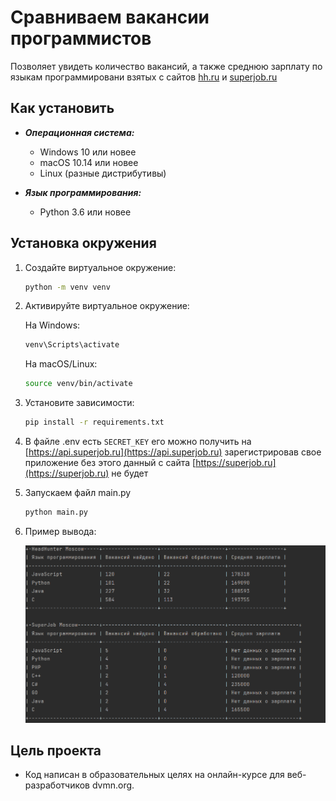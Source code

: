# Сравниваем вакансии программистов
Позволяет увидеть количество вакансий, а также среднюю зарплату по языкам программировани взятых с сайтов [hh.ru](https://www.hh.ru) и [superjob.ru](https://www.superjob.ru)
## Как установить


  - ***Операционная система:***  
    - Windows 10 или новее
    - macOS 10.14 или новее
    - Linux (разные дистрибутивы)

  - ***Язык программирования:***  
    - Python 3.6 или новее


  ## Установка окружения


  1. Создайте виртуальное окружение:
        ```bash
        python -m venv venv
        ```

  3. Активируйте виртуальное окружение:
   
        На Windows:
      
        ```bash
        venv\Scripts\activate
        ```
        На macOS/Linux:
        ```bash
        source venv/bin/activate
        ```

  4. Установите зависимости:
      ```bash
     pip install -r requirements.txt
      ```
  5. В файле .env есть `SECRET_KEY` его можно получить на [https://api.superjob.ru](https://api.superjob.ru) зарегистрировав свое приложение без этого данный с сайта [https://superjob.ru](https://superjob.ru) не будет 
  5. Запускаем файл main.py
     ```bash
     python main.py
     ```
  6. Пример вывода: 
 
     ![img.png](img.png)

## Цель проекта
  - Код написан в образовательных целях на онлайн-курсе для веб-разработчиков dvmn.org.



 